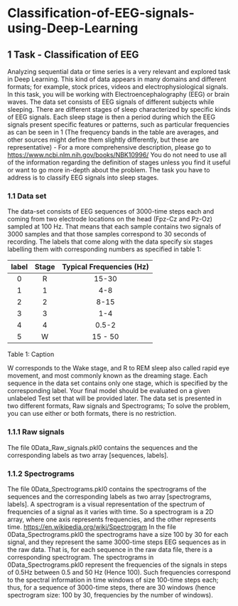 # Classification-of-EEG-signals-using-Deep-Learning
## 1 Task - Classification of EEG
Analyzing sequential data or time series is a very relevant and explored task in Deep Learning.
This kind of data appears in many domains and different formats; for example, stock prices,
videos and electrophysiological signals. In this task, you will be working with Electroencephalography (EEG) or brain waves. The
data set consists of EEG signals of different subjects while sleeping. There are different stages
of sleep characterized by specific kinds of EEG signals. Each sleep stage is then a period during
which the EEG signals present specific features or patterns, such as particular frequencies as
can be seen in 1 (The frequency bands in the table are averages, and other sources might define
them slightly differently, but these are representative) - For a more comprehensive description,
please go to https://www.ncbi.nlm.nih.gov/books/NBK10996/ You do not need to use all of
the information regarding the definition of stages unless you find it useful or want to go more
in-depth about the problem.
  The task you have to address is to classify EEG signals into sleep stages.

### 1.1 Data set
The data-set consists of EEG sequences of 3000-time steps each and coming from two electrode
locations on the head (Fpz-Cz and Pz-Oz) sampled at 100 Hz. That means that each sample contains
two signals of 3000 samples and that those samples correspond to 30 seconds of recording.
The labels that come along with the data specify six stages labelling them with corresponding
numbers as specified in table 1:

| label | Stage | Typical Frequencies (Hz) |
| :---:| :---: | :---: |
|0 |R |15-30|
|1 |1 |4-8|
|2 |2 |8-15|
|3 |3 |1-4|
|4 |4 |0.5-2|
|5 |W |15 - 50|

Table 1: Caption

W corresponds to the Wake stage, and R to REM sleep also called rapid eye movement, and
most commonly known as the dreaming stage.
Each sequence in the data set contains only one stage, which is specified by the corresponding
label.
Your final model should be evaluated on a given unlabeled Test set that will be provided
later.
The data set is presented in two different formats, Raw signals and Spectrograms; To solve
the problem, you can use either or both formats, there is no restriction.

### 1.1.1 Raw signals
The file 0Data_Raw_signals.pkl0 contains the sequences and the corresponding labels as two array
[sequences, labels].

### 1.1.2 Spectrograms
The file 0Data_Spectrograms.pkl0 contains the spectrograms of the sequences and the corresponding
labels as two array [spectrograms, labels]. A spectrogram is a visual representation of the spectrum of frequencies of a signal as it varies
with time. So a spectrogram is a 2D array, where one axis represents frequencies, and the other
represents time. https://en.wikipedia.org/wiki/Spectrogram
In the file 0Data_Spectrograms.pkl0 the spectrograms have a size 100 by 30 for each signal,
and they represent the same 3000-time steps EEG sequences as in the raw data. That is, for each
sequence in the raw data file, there is a corresponding spectrogram.
The spectrograms in 0Data_Spectrograms.pkl0 represent the frequencies of the signals in steps
of 0.5Hz between 0.5 and 50 Hz (Hence 100). Such frequencies correspond to the spectral information
in time windows of size 100-time steps each; thus, for a sequence of 3000-time steps, there
are 30 windows (hence spectrogram size: 100 by 30, frequencies by the number of windows).

